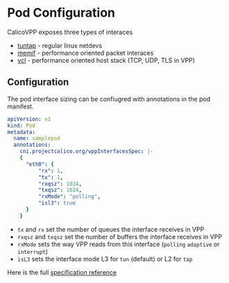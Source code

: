 # Pod Configuration

CalicoVPP exposes three types of interaces

- [tuntap](tuntap.md) - regular linux netdevs
- [memif](memif.md) - performance oriented packet interaces
- [vcl](vcl.md) - performance oriented host stack (TCP, UDP, TLS in VPP)

## Configuration

The pod interface sizing can be confiugred with annotations in the pod
manifest.

````yaml
apiVersion: v1
kind: Pod
metadata:
  name: samplepod
  annotations:
    cni.projectcalico.org/vppInterfacesSpec: |-
    {
      "eth0": {
          "rx": 1,
          "tx": 1,
          "rxqsz": 1024,
          "txqsz": 1024,
          "rxMode": "polling",
          "isl3": true
      }
    }
````

- `tx` and `rx` set the number of queues the interface receives in VPP
- `rxqsz` and `txqsz` set the number of buffers the interface receives in VPP
- `rxMode` sets the way VPP reads from this interface (`polling` `adaptive` or `interrupt`)
- `isL3` sets the interface mode L3 for `tun` (default) or L2 for `tap`

Here is the full [specification reference](https://github.com/projectcalico/vpp-dataplane/blob/master/config/config.go)
